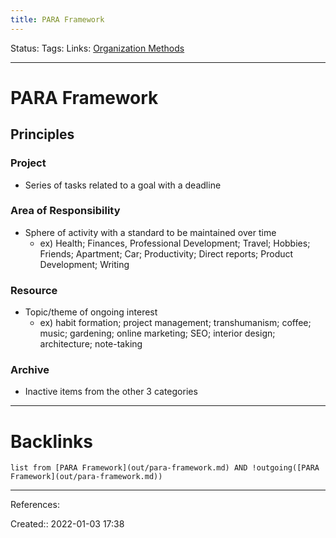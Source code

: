 ```yaml
---
title: PARA Framework
---
```

Status: 
Tags: 
Links: [Organization Methods](None)
___
# PARA Framework
## Principles
### Project
- Series of tasks related to a goal with a deadline
### Area of Responsibility
- Sphere of activity with a standard to be maintained over time
	- ex) Health; Finances, Professional Development; Travel; Hobbies; Friends; Apartment; Car; Productivity; Direct reports; Product Development; Writing
### Resource
- Topic/theme of ongoing interest
	- ex) habit formation; project management; transhumanism; coffee; music; gardening; online marketing; SEO; interior design; architecture; note-taking
### Archive
- Inactive items from the other 3 categories
___
# Backlinks
```dataview
list from [PARA Framework](out/para-framework.md) AND !outgoing([PARA Framework](out/para-framework.md))
```
___
References:

Created:: 2022-01-03 17:38